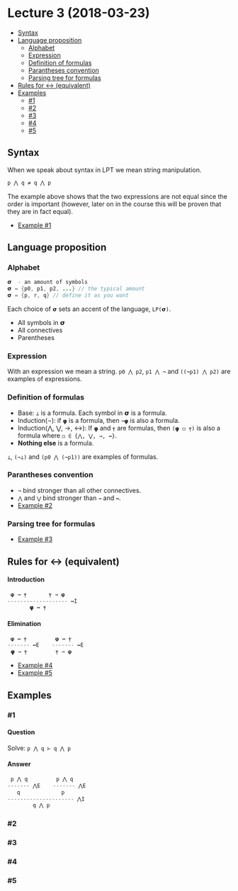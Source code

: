 # Lecture 3 (2018-03-23)
- [Syntax](#syntax)
- [Language proposition](#language-proposition)
  - [Alphabet](#alphabet)
  - [Expression](#expression)
  - [Definition of formulas](#definition-of-formulas)
  - [Parantheses convention](#parantheses-convention)
  - [Parsing tree for formulas](#parsing-tree-for-formulas)
- [Rules for ↔ (equivalent)](#rule-equivalent)
- [Examples](#examples)
  - [#1](#1)
  - [#2](#2)
  - [#3](#3)
  - [#4](#4)
  - [#5](#5)

## Syntax

When we speak about syntax in LPT we mean string manipulation.

```java
p ⋀ q ≠ q ⋀ p
```

The example above shows that the two expressions are not equal since the order is important (however, later on in the course this will be proven that they are in fact equal).

- [Example #1](#1)

## Language proposition

### Alphabet
```java
𝞂  - an amount of symbols
𝞂 = {p0, p1, p2, ...} // the typical amount
𝞂 = {p, r, q} // define it as you want
```
Each choice of ```𝞂``` sets an accent of the language, ```LP(𝞂)```.

- All symbols in 𝞂
- All connectives
- Parentheses

### Expression
With an expression we mean a string.
```p0 ⋀ p2```, ```p1 ⋀ ¬``` and ```((¬p1) ⋀ p2)``` are examples of expressions.

### Definition of formulas
- Base: ```⊥``` is a formula. Each symbol in 𝞂 is a formula.
- Induction(¬): if ```𝞅``` is a formula, then ```¬𝞅``` is also a formula.
- Induction(⋀, ⋁, →, ↔): If ```𝞅``` and ```ⲯ``` are formulas, then ```(𝞅 ◻ ⲯ)``` is also a formula where ```◻ ∈ {⋀, ⋁, →, ↔}```.
- **Nothing else** is a formula.

```⊥```, ```(¬⊥)``` and ```(p0 ⋀ (¬p1))``` are examples of formulas.

### Parantheses convention
- ```¬``` bind stronger than all other connectives.
- ```⋀``` and ```⋁``` bind stronger than ```→``` and ```↔```.
- [Example #2](#2)

### Parsing tree for formulas

- [Example #3](#3)

<a name="rule-equivalent"></a>
## Rules for ↔ (equivalent)

#### Introduction
```java
 𝞅 → ⲯ       ⲯ → 𝞅
------------------- ↔I
       𝞅 ↔ ⲯ 
```

#### Elimination
```java
 𝞅 ↔ ⲯ         𝞅 ↔ ⲯ
------- ↔E    ------- ↔E
 𝞅 → ⲯ         ⲯ → 𝞅
```

- [Example #4](#4)
- [Example #5](#5)

## Examples

### #1

#### Question
Solve: ```p ⋀ q ⊢ q ⋀ p```

#### Answer
```java
 p ⋀ q         p ⋀ q
------- ⋀E    ------- ⋀E
   q             p
--------------------- ⋀I
        q ⋀ p
```

### #2

### #3

### #4

### #5
